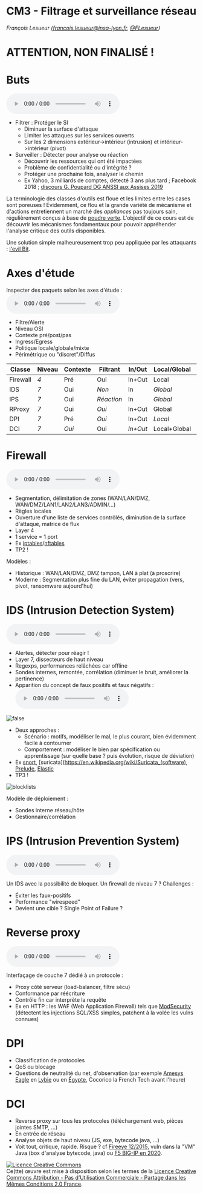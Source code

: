 # CM3 - Filtrage et surveillance réseau

_François Lesueur ([francois.lesueur@insa-lyon.fr](mailto:francois.lesueur@insa-lyon.fr), [@FLesueur](https://twitter.com/FLesueur))_

ATTENTION, NON FINALISÉ !
=========================

Buts
====

<audio controls src="media/filtrageintro.mp3"></audio>

* Filtrer : Protéger le SI
	* Diminuer la surface d'attaque
	* Limiter les attaques sur les services ouverts
	* Sur les 2 dimensions extérieur->intérieur (intrusion) et intérieur->intérieur (pivot)
* Surveiller : Détecter pour analyse ou réaction
	* Découvrir les ressources qui ont été impactées
	* Problème de confidentialité ou d'intégrité ?
	* Protéger une prochaine fois, analyser le chemin
	* Ex Yahoo, 3 milliards de comptes, détecté 3 ans plus tard ; Facebook 2018 ; [discours G. Poupard DG ANSSI aux Assises 2019](https://twitter.com/lsamain/status/1181872739495370753)


La terminologie des classes d'outils est floue et les limites entre les cases sont poreuses ! Évidemment, ce flou et la grande variété de mécanisme et d'actions entretiennent un marché des _appliances_ pas toujours sain, régulièrement conçus à base de [poudre verte](https://poudreverte.org/). L'objectif de ce cours est de découvrir les mécanismes fondamentaux pour pouvoir appréhender l'analyse critique des outils disponibles.

Une solution simple malheureusement trop peu appliquée par les attaquants : [l'evil Bit](https://en.wikipedia.org/wiki/Evil_bit).

Axes d'étude
======

Inspecter des paquets selon les axes d'étude : <audio controls src="media/axes.mp3"></audio>

* Filtre/Alerte
* Niveau OSI
* Contexte pré/post/pas
* Ingress/Egress
* Politique locale/globale/mixte
* Périmétrique ou "discret"/Diffus


| Classe | Niveau | Contexte | Filtrant | In/Out | Local/Global | Périmétrique |
|--------|--------|----------|----------|--------|--------------|--------------|
| Firewall | *4* | Pré | Oui | In+Out | Local | Oui |
| IDS | *7* | Oui | *Non* | In | *Global* | Non |
| IPS | *7* | Oui | *Réaction* | In | *Global* | Non |
| RProxy | *7* | Oui | *Oui* | In+Out | Global | *Non |
| DPI | *7* | Pré | *Oui* | In+Out | *Local* | Oui |
| DCI | *7* | *Oui* | Oui | *In+Out* | Local+Global | Oui |


Firewall
======

<audio controls src="media/firewall.mp3"></audio>


* Segmentation, délimitation de zones (WAN/LAN/DMZ, WAN/DMZ/LAN1/LAN2/LAN3/ADMIN/...)
* Règles locales
* Ouverture d'une liste de services contrôlés, diminution de la surface d'attaque, matrice de flux
* Layer 4
* 1 service = 1 port
* Ex [iptables](https://fr.wikipedia.org/wiki/Iptables)/[nftables](https://fr.wikipedia.org/wiki/Nftables)
* TP2 !

Modèles :

* Historique : WAN/LAN/DMZ, DMZ tampon, LAN à plat (à proscrire)
* Moderne : Segmentation plus fine du LAN, éviter propagation (vers, pivot, ransomware aujourd'hui)


IDS (Intrusion Detection System)
================================

<audio controls src="media/ids.mp3"></audio>

* Alertes, détecter pour réagir !
* Layer 7, dissecteurs de haut niveau
* Regexps, performances relâchées car offline
* Sondes internes, remontée, corrélation (diminuer le bruit, améliorer la pertinence)
* Apparition du concept de faux positifs et faux négatifs : <audio controls src="media/specsecu.mp3"></audio>

![false](media/falsealerts.jpg)

* Deux approches :
	* Scénario : motifs, modéliser le mal, le plus courant, bien évidemment facile à contourner
	* Comportement : modéliser le bien par spécification ou apprentissage (sur quelle base ? puis évolution, risque de déviation)
* Ex [snort](https://fr.wikipedia.org/wiki/Snort), [suricata](https://en.wikipedia.org/wiki/Suricata_(software), [Prelude](https://fr.wikipedia.org/wiki/Prelude_SIEM), [Elastic](https://fr.wikipedia.org/wiki/Elasticsearch)
* TP3 !

![blocklists](media/blocklists.jpg)


Modèle de déploiement :

* Sondes interne réseau/hôte
* Gestionnaire/corrélation


IPS (Intrusion Prevention System)
=================================

<audio controls src="media/ids.mp3"></audio>


Un IDS avec la possibilité de bloquer. Un firewall de niveau 7 ? Challenges :

* Éviter les faux-positifs
* Performance "wirespeed"
* Devient une cible ? Single Point of Failure ?


Reverse proxy
=======

<audio controls src="media/rproxy.mp3"></audio>

Interfaçage de couche 7 dédié à un protocole :

* Proxy côté serveur (load-balancer, filtre sécu)
* Conformance par réécriture
* Contrôle fin car interprète la requête
* Ex en HTTP : les WAF (Web Application Firewall) tels que [ModSecurity](https://en.wikipedia.org/wiki/Modsecurity) (détectent les injections SQL/XSS simples, patchent à la volée les vulns connues)


DPI
===

* Classification de protocoles
* QoS ou blocage
* Questions de neutralité du net, d'observation (par exemple [Amesys Eagle](https://fr.wikipedia.org/wiki/Eagle_%28logiciel_de_cyber-surveillance%29) en [Lybie](https://www.franceinter.fr/info/amesys-qui-est-ce-marchand-d-armes-numeriques-francais) ou en [Égypte](https://www.lemonde.fr/pixels/article/2017/07/05/apres-la-libye-de-kadhafi-amesys-a-vendu-des-outils-de-surveillance-de-masse-a-l-egypte-de-sissi_5156085_4408996.html), Cocorico la French Tech avant l'heure)


DCI
===

* Reverse proxy sur tous les protocoles (téléchargement web, pièces jointes SMTP, ...)
* En entrée de réseau
* Analyse objets de haut niveau (JS, exe, bytecode java, ...)
* Voit tout, critique, rapide. Risque ? cf [Fireeye 12/2015](https://googleprojectzero.blogspot.com/2015/12/fireeye-exploitation-project-zeros.html), vuln dans la "VM" Java (box d'analyse bytecode, java) ou [F5 BIG-IP en 2020](https://www.cert.ssi.gouv.fr/alerte/CERTFR-2020-ALE-015/).





<a rel="license" href="https://creativecommons.org/licenses/by-nc-sa/2.0/fr/"><img alt="Licence Creative Commons" style="border-width:0" src="https://i.creativecommons.org/l/by-nc-sa/2.0/fr/88x31.png" /></a><br />Ce(tte) œuvre est mise à disposition selon les termes de la <a rel="license" href="https://creativecommons.org/licenses/by-nc-sa/2.0/fr/">Licence Creative Commons Attribution - Pas d’Utilisation Commerciale - Partage dans les Mêmes Conditions 2.0 France</a>.
